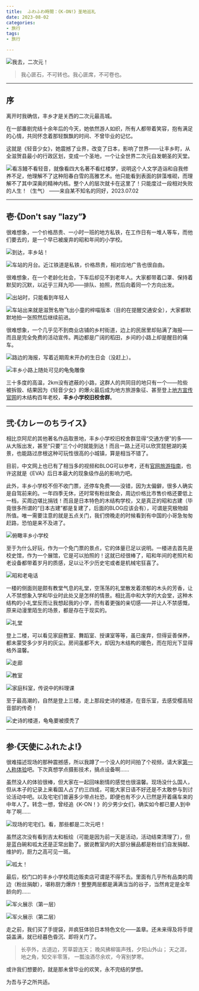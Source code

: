```yaml
---
title:  ふわふわ時間：《K-ON!》圣地巡礼
date: 2023-08-02
categories:
- 旅行
tags:
- 旅行

---
```



![我去，二次元！](https://raw.githubusercontent.com/DF-Master/yidapicbed/main/2023/202307/202307JPKON/202307JPKON00.jpg)

> 我心匪石，不可转也。我心匪席，不可卷也。
> 

---

<!--more-->

## 序

离开时我确信，丰乡才是关西的二次元最高城。

在一部番剧完结十余年后的今天，她依然游人如织，所有人都带着笑容，抱有满足的心情，共同怀念着那轻飘飘的时间、不曾毕业的记忆。

这就是《轻音少女》，她震撼了业界，改变了日本，影响了世界——让丰乡町，从全滋贺县最小的行政区划，变成一个圣地，一个让全世界二次元自发朝圣的天堂。

![看冻鳗不看轻音，就像看四大名著不看红楼梦，说明这个人文学造诣和自我修养不足，他理解不了这种阳春白雪的高雅艺术。他只能看到表面的辞藻堆砌，而理解不了其中深奥的精神内核。整个人的层次就卡在这里了！只能度过一段相对失败的人生！（生气） ——来自某不知名的同好，2023.07.02](https://raw.githubusercontent.com/DF-Master/yidapicbed/main/2023/202307/202307JPKON/202307JPKON01.jpg)

---

## 壱·《Don't say "lazy”》

很难想象，一个价格昂贵、一小时一班的地方私铁，在工作日有一堆人等车，而他们要去的，是一个早已被废弃的昭和年间的小学校。

![到达，丰乡站！](https://raw.githubusercontent.com/DF-Master/yidapicbed/main/2023/202307/202307JPKON/202307JPKON02.jpg)

![车站的月台。近江铁道是私铁，价格昂贵，相对应地广告也很自由。](https://raw.githubusercontent.com/DF-Master/yidapicbed/main/2023/202307/202307JPKON/202307JPKON03.jpg)

很难想象，在一个老龄化社会，下车后却见不到老年人。大家都带着口罩、保持着默契的沉默，以近乎三拜九叩——排队、拍照，然后向着同一个方向出发。

![出站时，只能看到年轻人](https://raw.githubusercontent.com/DF-Master/yidapicbed/main/2023/202307/202307JPKON/202307JPKON04.jpg)

![车站出来就是滋贺名物飞出小童的梓喵版本（目的在提醒交通安全），大家都默默地拍一张照然后继续前进。](https://raw.githubusercontent.com/DF-Master/yidapicbed/main/2023/202307/202307JPKON/202307JPKON05.jpg)

很难想象，一个几乎见不到商业店铺的乡村街道，边上的民居里却贴满了海报——而且是完全免费的活动宣传。两边都是广阔的稻田，乡间的小路上却是醒目的痛车。

![路边的海报，写着近期周末开办的生日会（没赶上）。](https://raw.githubusercontent.com/DF-Master/yidapicbed/main/2023/202307/202307JPKON/202307JPKON06.jpg)

![丰乡小路上随处可见的龟兔雕像](https://raw.githubusercontent.com/DF-Master/yidapicbed/main/2023/202307/202307JPKON/202307JPKON07.jpg)

三十多度的高温，2km没有遮蔽的小路，这群人的共同目的地只有一个——险些被拆毁、结果因为《轻音少女》的爆火最后成为地方旅游象征、甚至登上[地方宣传官网](https://cn.biwako-visitors.jp/spot/detail/228)的木结构百年老校，****丰乡小学校旧校舍群****。

---

## 弐·《カレーのちライス》

相比京阿尼的其他著名作品取景地，丰乡小学校旧校舍群显得“交通方便”的多——从大阪出发，甚至“只要”三个小时就能到达！而且一路上还可以欣赏琵琶湖的美景，也能路过彦根这种可玩性很高的小城镇，算是相当不错了。

目前，中文网上也已有了相当多的视频和BLOG可以参考，还有[官网旅游指南](https://cn.biwako-visitors.jp/spot/detail/228)，也许这就是《EVA》后日本最大的现象级作品的影响力吧。

此外，丰乡小学校不但不收门票，还停车免费——没错，因为太偏僻，很多人确实是自驾前来的。一年四季无休，还时常有粉丝聚会，周边价格比市售价格还要低上一档，买周边堪比捐钱！而且是日本特色的木结构学校，又是真正的昭和古建（毕竟很多所谓的“日本古建”都是复建了，后面的BLOG应该会有），可谓是究极物超所值。唯一需要注意的就是五点关门，我们傍晚走的时候看到有中国的小哥急匆匆赶路，恐怕是来不及进了。

![俯瞰丰乡小学校](https://raw.githubusercontent.com/DF-Master/yidapicbed/main/2023/202307/202307JPKON/202307JPKON08.jpg)

至于为什么好玩，作为一个免门票的景点，它的体量已足以说明。一楼进去首先是校史馆，作为一个展馆，它是可以拍照的！这就已经很棒了，昭和年间的老照片和老设备都带着岁月的质感，足以让不少历史宅或者是机械宅狂喜了。

![昭和老电话](https://raw.githubusercontent.com/DF-Master/yidapicbed/main/2023/202307/202307JPKON/202307JPKON09.jpg)

一楼的侧面则是颇有教堂气息的礼堂，空荡荡的礼堂散发着浓郁的木头的芳香，让人不禁想象入学和毕业时此处又是怎样的情景。相比高中和大学的大会堂，这种木结构的小礼堂反而让我想起我的小学，而有着更强的亲切感——并让人不禁感慨，原来动漫里陌生的场景，都是存在于现实的。

![礼堂](https://raw.githubusercontent.com/DF-Master/yidapicbed/main/2023/202307/202307JPKON/202307JPKON10.jpg)

登上二楼，可以看见家庭教室、舞蹈室、授课室等等，虽已废弃，但得妥善保养，都未蒙受多少岁月的灰尘。房间虽都不大，却因为木结构的暖色，而在阳光下显得格外温馨。

![走廊](https://raw.githubusercontent.com/DF-Master/yidapicbed/main/2023/202307/202307JPKON/202307JPKON11.jpg)

![教室](https://raw.githubusercontent.com/DF-Master/yidapicbed/main/2023/202307/202307JPKON/202307JPKON12.jpg)

![家庭科室，传说中的料理课](https://raw.githubusercontent.com/DF-Master/yidapicbed/main/2023/202307/202307JPKON/202307JPKON13.jpg)

至于最高潮的，自然是登上三楼，走上那段史诗的楼道，在音乐室，去感受樱高轻音部的传奇！

![史诗的楼道，龟龟要被摸秃了](https://raw.githubusercontent.com/DF-Master/yidapicbed/main/2023/202307/202307JPKON/202307JPKON14.jpg)

---

## 参·《天使にふれたよ!》

很难描述现场的那种震撼感，所以我蹲了一个没人的时间拍了个视频，请大家[第一人称体验](https://www.bilibili.com/video/BV1x94y1e7dh/?vd_source=e31dc770bbab9bdb034decd59ea81aa7)吧。下次真想学点摄影技术，搞点设备啊……

虽然没人的体验很棒，但大家在一起回味剧情的感觉也很温馨。现场没什么国人，但从本子的记录上来看国人占了约三四成，可能大家日语不好还是不太敢参与到讨论活动中吧。以及宅宅们普遍多少带点社恐，即便也有不少人已然是开着痛车来的中年人了。转念一想，曾经追《K-ON！》的少男少女们，确实如今都已要人到中年了啊……

![现场的宅宅们。看，那些都是二次元吧！](https://raw.githubusercontent.com/DF-Master/yidapicbed/main/2023/202307/202307JPKON/202307JPKON15.jpg)

虽然这次没有看到吉太和板绘（可能是因为前一天是活动，活动结束清理了），但是蓝白碗和呱太还是正常出勤了。据说教室内的大部分展品都是粉丝们自发捐献、维护的，厨力之高可见一斑。

![呱太！](https://raw.githubusercontent.com/DF-Master/yidapicbed/main/2023/202307/202307JPKON/202307JPKON16.jpg)

最后，校门口的丰乡小学校周边贩卖店可谓是不得不去。里面有几乎所有品类的周边（粉丝捐献），堪称厨力爆炸！整整两层都是满满当当的谷子，当然肯定是全年龄向的……

![军火展示（第一层）](https://raw.githubusercontent.com/DF-Master/yidapicbed/main/2023/202307/202307JPKON/202307JPKON17.jpg)

![军火展示（第二层）](https://raw.githubusercontent.com/DF-Master/yidapicbed/main/2023/202307/202307JPKON/202307JPKON18.jpg)

走之前，我们买了手提袋，并疯狂体验日本特色文化——盖章。还未来得及将手提袋盖满，就已经暮色昏沉、即将关门了。

> 长亭外，古道边，芳草碧连天；
晚风拂柳笛声残，夕阳山外山；
天之涯，地之角，知交半零落，
一瓢浊酒尽余欢，今宵别梦寒。
> 

或许我们想要的，就是那未曾毕业的欢笑，永不完结的梦想。

为吾与子之所共适。
